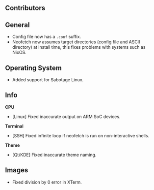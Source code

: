 ## Contributors


## General

- Config file now has a `.conf` suffix.
- Neofetch now assumes target directories (config file and ASCII directory) at install time, this fixes problems with systems such as NixOS.


## Operating System

- Added support for Sabotage Linux.


## Info

**CPU**

- [Linux] Fixed inaccurate output on ARM SoC devices.

**Terminal**

- [SSH] Fixed infinite loop if neofetch is run on non-interactive shells.

**Theme**

- [Qt/KDE] Fixed inaccurate theme naming.


## Images

- Fixed division by 0 error in XTerm.
